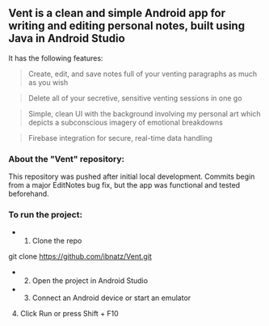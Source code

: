 ## Vent is a clean and simple Android app for writing and editing personal notes, built using Java in Android Studio

It has the following features:

> Create, edit, and save notes full of your venting paragraphs as much as you wish

> Delete all of your secretive, sensitive venting sessions in one go

> Simple, clean UI with the background involving my personal art which depicts a subconscious imagery of emotional breakdowns

> Firebase integration for secure, real-time data handling




### About the "Vent" repository:

This repository was pushed after initial local development. Commits begin from a major EditNotes bug fix, but the app was functional and tested beforehand.





### To run the project:

+ 1. Clone the repo

git clone https://github.com/ibnatz/Vent.git

+ 2. Open the project in Android Studio

+ 3. Connect an Android device or start an emulator

4. Click Run or press Shift + F10
